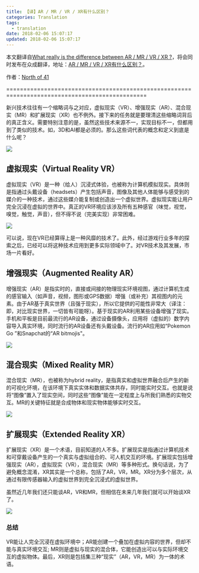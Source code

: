 ```yaml
---
title: 【译】AR / MR / VR / XR有什么区别？
categories: Translation
tags:
  - translation
date: 2018-02-06 15:07:17
updated: 2018-02-06 15:07:17
---
```



本文翻译自[What really is the difference between AR / MR / VR / XR ?](https://medium.com/@northof41/what-really-is-the-difference-between-ar-mr-vr-xr-f697be78baa0)，将会同时发布在众成翻译，地址：[AR / MR / VR / XR有什么区别？](http://zcfy.cc/article/what-really-is-the-difference-between-ar-mr-vr-xr)。

作者：[North of 41](https://medium.com/@northof41?source=post_header_lockup)

===============================================================================================

新兴技术往往有一个缩略词与之对应，虚拟现实（VR）、增强现实（AR）、混合现实（MR）和扩展现实（XR）也不例外。接下来的任务就是要理清这些缩略词背后的真正含义。需要特别注意的是，虽然这些技术来源不一，实现目标不一，但都用到了类似的技术。如，3D和AI都是必须的。那么这些词代表的概念和定义到底是什么呢？

![](https://cdn-images-1.medium.com/max/1600/1*SQYAeKr0JOaRZmdr72pRtA.png)

## 虚拟现实（Virtual Reality VR）

虚拟现实（VR）是一种（给人）沉浸式体验，也被称为计算机模拟现实。具体则是指通过头戴设备（headsets）产生包括声音，图像及其他人体能够与感受到的媒介的一种技术，通过这些媒介能复制或创造出一个虚拟世界。虚拟现实能让用户完全沉浸在虚拟的世界中。真正的VR环境应该涉及所有五种感官（味觉，视觉，嗅觉，触觉，声音），但不得不说（完美实现）非常困难。

![](https://cdn-images-1.medium.com/max/800/1*Unj8VCooH4tmJDapnz3vnA.png)

可以说，现在VR已经算得上是一种风靡的技术了。此外，经过游戏行业多年的探索之后，已经可以将这种技术应用到更多实际领域中了。对VR技术及其发展，市场一片看好。

## 增强现实（Augmented Reality AR）
增强现实（AR）是指实时的，直接或间接的物理现实环境视图，通过计算机生成的感官输入（如声音，视频，图形或GPS数据）增强（或补充）其视图内的元素。由于AR基于真实世界（且强于现实），所以它提供的可能性非常大（译注：即，对比现实世界，一切皆有可能呀）。基于现实的AR利用某些设备增强了现实。手机和平板是目前最流行的AR设备，通过设备摄像头，应用将（虚拟的）数字内容导入真实环境，同时流行的AR设备还有头戴设备。流行的AR应用如“Pokemon Go ”和Snapchat的“AR bitmojis"。

![](https://cdn-images-1.medium.com/max/1600/1*QwfNIPWu0j0rXsWnaHfZVw.png)

## 混合现实（Mixed Reality MR）
混合现实（MR），也被称为hybrid reality，是指真实和虚拟世界融合后产生的新的可视化环境，在该环境下真实实体和数据实体共存，同时能实时交互。也就是说将“图像”置入了现实空间，同时这些“图像”能在一定程度上与所我们熟悉的实物交互。MR的关键特征就是合成物体和现实物体能够实时交互。

![](https://cdn-images-1.medium.com/max/1600/1*aYUMgcVaCWPXBtlOOo9oEQ.png)

## 扩展现实（Extended Reality XR）
扩展现实（XR）是一个术语，目前知道的人不多。扩展现实是指通过计算机技术和可穿戴设备产生的一个真实与虚拟组合的、可人机交互的环境。扩展现实包括增强现实（AR），虚拟现实（VR），混合现实（MR）等多种形式。换句话说，为了避免概念混淆，XR其实是一个总称，包括了AR，VR，MR。XR分为多个层次，从通过有限传感器输入的虚拟世界到完全沉浸式的虚拟世界。

虽然近几年我们还只能谈AR，VR和MR，但相信在未来几年我们就可以开始谈XR了。

![](https://cdn-images-1.medium.com/max/1600/1*2WNI_TZlSezn9v6uWu-Zuw.png)

### 总结
VR能让人完全沉浸在虚拟环境中；AR能创建一个叠加在虚拟内容的世界，但却不能与真实环境交互; MR则是虚拟与现实的混合体，它能创造出可以与实际环境交互的虚拟物体。最后，XR则是包括集三种“现实”（AR，VR，MR）为一体的术语。